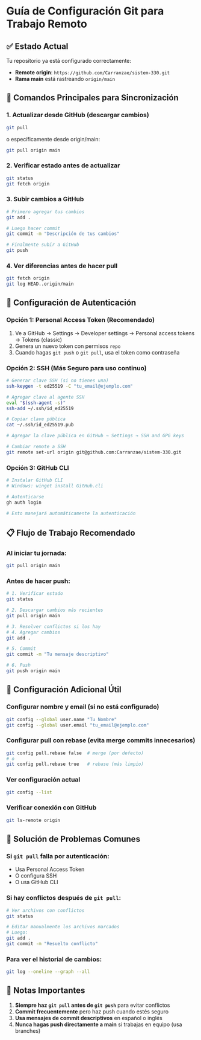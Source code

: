 # Guía de Configuración Git para Trabajo Remoto

## ✅ Estado Actual
Tu repositorio ya está configurado correctamente:
- **Remote origin**: `https://github.com/Carranzae/sistem-330.git`
- **Rama main** está rastreando `origin/main`

## 🔄 Comandos Principales para Sincronización

### 1. Actualizar desde GitHub (descargar cambios)
```bash
git pull
```
o específicamente desde origin/main:
```bash
git pull origin main
```

### 2. Verificar estado antes de actualizar
```bash
git status
git fetch origin
```

### 3. Subir cambios a GitHub
```bash
# Primero agregar tus cambios
git add .

# Luego hacer commit
git commit -m "Descripción de tus cambios"

# Finalmente subir a GitHub
git push
```

### 4. Ver diferencias antes de hacer pull
```bash
git fetch origin
git log HEAD..origin/main
```

## 🔐 Configuración de Autenticación

### Opción 1: Personal Access Token (Recomendado)
1. Ve a GitHub → Settings → Developer settings → Personal access tokens → Tokens (classic)
2. Genera un nuevo token con permisos `repo`
3. Cuando hagas `git push` o `git pull`, usa el token como contraseña

### Opción 2: SSH (Más Seguro para uso continuo)
```bash
# Generar clave SSH (si no tienes una)
ssh-keygen -t ed25519 -C "tu_email@ejemplo.com"

# Agregar clave al agente SSH
eval "$(ssh-agent -s)"
ssh-add ~/.ssh/id_ed25519

# Copiar clave pública
cat ~/.ssh/id_ed25519.pub

# Agregar la clave pública en GitHub → Settings → SSH and GPG keys

# Cambiar remote a SSH
git remote set-url origin git@github.com:Carranzae/sistem-330.git
```

### Opción 3: GitHub CLI
```bash
# Instalar GitHub CLI
# Windows: winget install GitHub.cli

# Autenticarse
gh auth login

# Esto manejará automáticamente la autenticación
```

## 📋 Flujo de Trabajo Recomendado

### Al iniciar tu jornada:
```bash
git pull origin main
```

### Antes de hacer push:
```bash
# 1. Verificar estado
git status

# 2. Descargar cambios más recientes
git pull origin main

# 3. Resolver conflictos si los hay
# 4. Agregar cambios
git add .

# 5. Commit
git commit -m "Tu mensaje descriptivo"

# 6. Push
git push origin main
```

## 🔧 Configuración Adicional Útil

### Configurar nombre y email (si no está configurado)
```bash
git config --global user.name "Tu Nombre"
git config --global user.email "tu_email@ejemplo.com"
```

### Configurar pull con rebase (evita merge commits innecesarios)
```bash
git config pull.rebase false  # merge (por defecto)
# o
git config pull.rebase true   # rebase (más limpio)
```

### Ver configuración actual
```bash
git config --list
```

### Verificar conexión con GitHub
```bash
git ls-remote origin
```

## 🚨 Solución de Problemas Comunes

### Si `git pull` falla por autenticación:
- Usa Personal Access Token
- O configura SSH
- O usa GitHub CLI

### Si hay conflictos después de `git pull`:
```bash
# Ver archivos con conflictos
git status

# Editar manualmente los archivos marcados
# Luego:
git add .
git commit -m "Resuelto conflicto"
```

### Para ver el historial de cambios:
```bash
git log --oneline --graph --all
```

## 📝 Notas Importantes

1. **Siempre haz `git pull` antes de `git push`** para evitar conflictos
2. **Commit frecuentemente** pero haz push cuando estés seguro
3. **Usa mensajes de commit descriptivos** en español o inglés
4. **Nunca hagas push directamente a main** si trabajas en equipo (usa branches)


